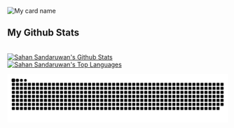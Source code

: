 <!-----
<p align="center">
    <a href="https://git.io/J0hKr">
        <img
        src="https://readme-typing-svg.herokuapp.com?color=F70027&center=true&vCenter=true&multiline=true&width=500&height=70&lines=Welcome+Sahan+Sandaruwan+Github+Profile."
            alt="Typing SVG"
        />
    </a>
</p>
-->
![My card name](https://cardivo.vercel.app/api?name=Sahan%20Sandaruwan&description=Hi,%20i%27m%20a%20%20%20simple%20developer%20Nice%20to%20meet%20you%20%F0%9F%91%8B&image=https://avatars.githubusercontent.com/u/84913793?v=4&backgroundColor=%23ecf0f1&github=sahansandaruwan&pattern=leaf&colorPattern=%23eaeaea)
</p>

## My Github Stats

  <br/>
    <a href="https://github.com/sahansandaruwan/-github-readme-stats/tree/main"><img alt="Sahan Sandaruwan's Github Stats" src="https://github-readme-stats.vercel.app/api?username=sahansandaruwan&show_icons=true&count_private=true&theme=react&hide_border=true&bg_color=0D1117" /></a>
  <a href="https://github.com/sahansandaruwan/-github-readme-stats/tree/main"><img alt="Sahan Sandaruwan's Top Languages" src="https://github-readme-stats.vercel.app/api/top-langs/?username=sahansandaruwan&langs_count=8&count_private=true&layout=compact&theme=react&hide_border=true&bg_color=0D1117" /></a>
  <br/>


<div align="center">

 [![Run on Repl.it](https://github.com/Platane/snk/raw/output/github-contribution-grid-snake.svg)](https://github/MRwolfia)
 
 <div align="left">



<!---
sahansandaruwan/sahansandaruwan is a ✨ special ✨ repository because its `README.md` (this file) appears on your GitHub profile.
You can click the Preview link to take a look at your changes.
--->
